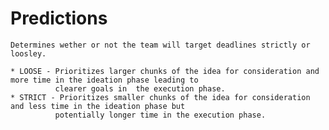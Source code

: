 # Predictions

    Determines wether or not the team will target deadlines strictly or loosley.
    
    * LOOSE - Prioritizes larger chunks of the idea for consideration and more time in the ideation phase leading to 
              clearer goals in  the execution phase.
    * STRICT - Prioritizes smaller chunks of the idea for consideration and less time in the ideation phase but 
              potentially longer time in the execution phase.
              